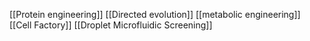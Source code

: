 [[Protein engineering]]
[[Directed evolution]]
[[metabolic engineering]]
[[Cell Factory]]
[[Droplet Microfluidic Screening]]

